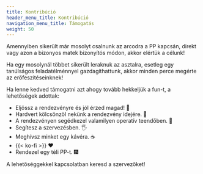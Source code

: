 ```yaml
---
title: Kontribúció
header_menu_title: Kontribúció
navigation_menu_title: Támogatás
weight: 50
---
```


Amennyiben sikerült már mosolyt csalnunk az arcodra a PP kapcsán,
direkt vagy azon a bizonyos matek bizonyítós módon,
akkor elértük a célunk!

Ha egy mosolynál többet sikerült leraknuk az asztalra,
esetleg egy tanúlságos feladatélménnyel gazdagíthattunk,
akkor minden perce megérte az erőfeszítéseinknek!

Ha lenne kedved támogatni azt ahogy tovább hekkeljük a fun-t, a lehetőségek adottak:

- Eljössz a rendezvényre és jól érzed magad! 🎉
- Hardvert kölcsönzöl nekünk a rendezvény idejére. 🍞
- A rendezvényen segédkezel valamilyen operatív teendőben. 🧹
- Segítesz a szervezésben. 🖐️
- Meghívsz minket egy kávéra. ☕
- {{< ko-fi >}} ❤️
- Rendezel egy téli PP-t. 🎆

A lehetőséggekkel kapcsolatban keresd a szervezőket!
